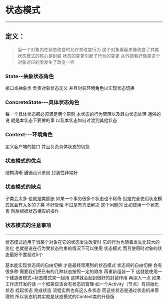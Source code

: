 # 状态模式

----------

## 定义：
> 当一个对象内在状态改变时允许其改变行为 这个对象看起来像改变了其类
状态模式的核心是封装 状态的变更引起了行为的变更 从外部看好像是这个对象对应的类发生了改变一样

### State--抽象状态角色
接口或抽象类 负责对象状态定义 并且封装环境角色以实现状态切换
### ConcreteState---具体状态角色
每一个具体状态都必须满足俩个原则
本状态的行为管理以及趋向状态处理 通俗的说 就是本状态下要做的事 以及本状态如何过渡到其他状态
### Context---环境角色
定义客户端的接口 并且负责具体状态的切换

### 状态模式的优点
结构清晰
遵循设计原则
封装性非常好

### 状态模式的缺点
子类会太多 也就是类膨胀 如果一个事务很多个状态也不稀奇 但是完全使用状态模式就会有太多的子类 不好管理 不过是有方法解决
这个问题的 比如使用一个状态表 然后根据状态相应的操作

### 状态模式的注意事项
-----
状态模式适用于当某个对象在它的状态发生改变时 它的行为也随着发生比较大的变化 也就是说在行为受状态约束的情况下可以使用
状态模式 而且使用时对象的状态最好不要超过5个

基本能实现状态间的自由切换 才是最经常用到的状态模式  状态间的自由切换 会有很多种 需要我们把已有的几种状态按照一定的顺序
再重新组装一下 这就是使用一个建造者模式+状态模式来一起用 这样就会起到很好的封装作用
再深入一点 如果工作流开发的话 一个框架应该会有状态机管理 如一个Activity（节点）有初始化状态 挂起状态 完成状态
流程实例也有这么多状态 而这些状态是通过状态机来管理的  所以状态机其实就是状态模式的Context类的升级版
